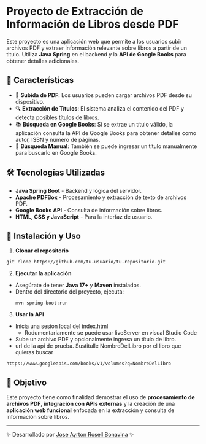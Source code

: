 # Proyecto de Extracción de Información de Libros desde PDF

Este proyecto es una aplicación web que permite a los usuarios subir archivos PDF y extraer información relevante sobre libros a partir de un titulo. Utiliza **Java Spring** en el backend y la **API de Google Books** para obtener detalles adicionales.

## 🚀 Características

- 📄 **Subida de PDF**: Los usuarios pueden cargar archivos PDF desde su dispositivo.
- 🔍 **Extracción de Títulos**: El sistema analiza el contenido del PDF y detecta posibles títulos de libros.
- 📚 **Búsqueda en Google Books**: Si se extrae un título válido, la aplicación consulta la API de Google Books para obtener detalles como autor, ISBN y número de páginas.
- 📝 **Búsqueda Manual**: También se puede ingresar un título manualmente para buscarlo en Google Books.

## 🛠️ Tecnologías Utilizadas

- **Java Spring Boot** - Backend y lógica del servidor.
- **Apache PDFBox** - Procesamiento y extracción de texto de archivos PDF.
- **Google Books API** - Consulta de información sobre libros.
- **HTML, CSS y JavaScript** - Para la interfaz de usuario.

## 📌 Instalación y Uso

1. **Clonar el repositorio**

```
git clone https://github.com/tu-usuario/tu-repositorio.git
```

2. **Ejecutar la aplicación**

- Asegúrate de tener **Java 17+** y **Maven** instalados.
- Dentro del directorio del proyecto, ejecuta:
  ```
  mvn spring-boot:run
  ```

3. **Usar la API**

- Inicia una sesion local del index.html
  - Rodumentariamente se puede usar liveServer en visual Studio Code
- Sube un archivo PDF y opcionalmente ingresa un título de libro.
- url de la api de prueba. Sustitulle NombreDelLibro por el libro que quieras buscar

```
https://www.googleapis.com/books/v1/volumes?q=NombreDelLibro
```

## 🎯 Objetivo

Este proyecto tiene como finalidad demostrar el uso de **procesamiento de archivos PDF**, **integración con APIs externas** y la creación de una **aplicación web funcional** enfocada en la extracción y consulta de información sobre libros.

---

✨ Desarrollado por [Jose Ayrton Rosell Bonavina](https://github.com/joss0102) ✨
